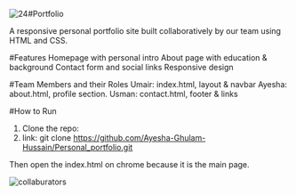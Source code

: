 ![24](https://github.com/user-attachments/assets/24e955d9-ac7f-4faf-9f11-1f7d05223e6f)#Portfolio

A responsive personal portfolio site built collaboratively by our team using HTML and CSS.

#Features
Homepage with personal intro
About page with education & background
Contact form and social links
Responsive design

#Team Members and their Roles
Umair: index.html, layout & navbar
Ayesha: about.html, profile section.
Usman: contact.html, footer & links

#How to Run
1. Clone the repo:
2. link:
 git clone https://github.com/Ayesha-Ghulam-Hussain/Personal_portfolio.git

Then open the index.html on chrome because it is the main page.


![collaburators](https://github.com/user-attachments/assets/d3f3a54d-0b7e-4e1e-9a22-75291c2c6e59)

